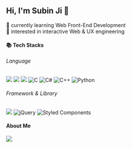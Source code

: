 ##  Hi, I'm Subin Ji 👋

🌱 currently learning Web Front-End Development <br>
🤔 interested in interactive Web & UX engineering

#### 📚 Tech Stacks
###### Language
>
<img src="https://img.shields.io/badge/html-E34F26?style=flat-square&logo=html5&logoColor=white"> <img src="https://img.shields.io/badge/css-1572B6?style=flat-square&logo=css3&logoColor=white"> <img src="https://img.shields.io/badge/javascript-F7DF1E?style=flat-square&logo=javascript&logoColor=black"> 
![C](https://img.shields.io/badge/c-%2300599C.svg?style=flat-square&logo=c&logoColor=white)
![C#](https://img.shields.io/badge/c%23-%23239120.svg?style=flat-square&logo=c-sharp&logoColor=white)
![C++](https://img.shields.io/badge/c++-%2300599C.svg?style=flat-square&logo=c%2B%2B&logoColor=white)
![Python](https://img.shields.io/badge/python-3670A0?style=flat-square&logo=python&logoColor=ffdd54)

###### Framework & Library
<img src="https://img.shields.io/badge/react-61DAFB?style=flat-square&logo=react&logoColor=black"> ![jQuery](https://img.shields.io/badge/jquery-%230769AD.svg?style=flat-square&logo=jquery&logoColor=white) ![Styled Components](https://img.shields.io/badge/styled--components-DB7093?style=flat-square&logo=styled-components&logoColor=white)



#### About Me
<a href="https://velog.io/@jisubin12"><img src="https://img.shields.io/badge/Tech%20Blog-11B48A?style=flat-square&logo=Vimeo&logoColor=white&link=https://velog.io/@jisubin12"/></a>


<!--
**zzzzsb/zzzzsb** is a ✨ _special_ ✨ repository because its `README.md` (this file) appears on your GitHub profile.

Here are some ideas to get you started:

- 🔭 I’m currently working on ...
- 🌱 I’m currently learning ...
- 👯 I’m looking to collaborate on ...
- 🤔 I’m looking for help with ...
- 💬 Ask me about ...
- 📫 How to reach me: ...
- 😄 Pronouns: ...
- ⚡ Fun fact: ...
-->
